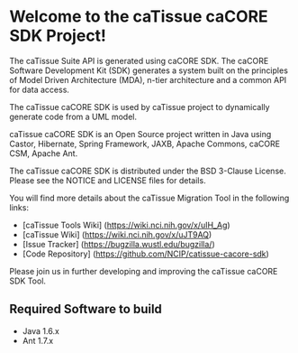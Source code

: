 Welcome to the caTissue caCORE SDK Project!
==========================================

The caTissue Suite API is generated using caCORE SDK. The caCORE Software Development Kit (SDK) generates a system built on the principles of Model Driven Architecture (MDA), n-tier architecture and a common API for data access.
 
The caTissue caCORE SDK is used by caTissue project to dynamically generate code from a UML model. 
 
caTissue caCORE SDK is an Open Source project written in Java using Castor, Hibernate, Spring Framework, JAXB, Apache Commons, caCORE CSM, Apache Ant.

The caTissue caCORE SDK is distributed under the BSD 3-Clause License.
Please see the NOTICE and LICENSE files for details.

You will find more details about the caTissue Migration Tool in the following links:
 * [caTissue Tools Wiki] (https://wiki.nci.nih.gov/x/uIH_Ag)
 * [caTissue Wiki] (https://wiki.nci.nih.gov/x/uJT9AQ)
 * [Issue Tracker] (https://bugzilla.wustl.edu/bugzilla/)
 * [Code Repository] (https://github.com/NCIP/catissue-cacore-sdk)

Please join us in further developing and improving the caTissue caCORE SDK Tool.

## Required Software to build
* Java 1.6.x
* Ant 1.7.x

